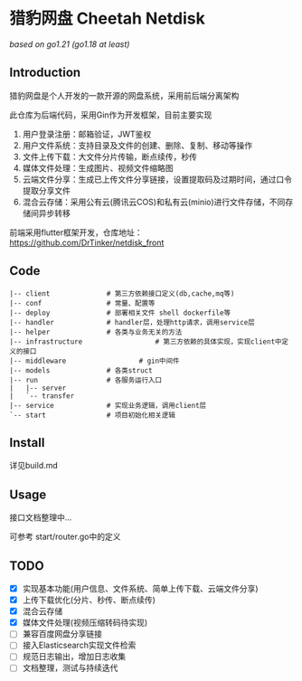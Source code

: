 # 猎豹网盘 Cheetah Netdisk

*based on go1.21 (go1.18 at least)*



## Introduction

猎豹网盘是个人开发的一款开源的网盘系统，采用前后端分离架构

此仓库为后端代码，采用Gin作为开发框架，目前主要实现

1. 用户登录注册：邮箱验证，JWT鉴权
2. 用户文件系统：支持目录及文件的创建、删除、复制、移动等操作
3. 文件上传下载：大文件分片传输，断点续传，秒传
4. 媒体文件处理：生成图片、视频文件缩略图
5. 云端文件分享：生成已上传文件分享链接，设置提取码及过期时间，通过口令提取分享文件
6. 混合云存储：采用公有云(腾讯云COS)和私有云(minio)进行文件存储，不同存储间异步转移

前端采用flutter框架开发，仓库地址：https://github.com/DrTinker/netdisk_front



## Code

```
|-- client			    # 第三方依赖接口定义(db,cache,mq等)
|-- conf			    # 常量、配置等
|-- deploy			    # 部署相关文件 shell dockerfile等
|-- handler			    # handler层，处理http请求，调用service层
|-- helper			    # 各类与业务无关的方法
|-- infrastructure                  # 第三方依赖的具体实现，实现client中定义的接口
|-- middleware		            # gin中间件
|-- models			    # 各类struct
|-- run				    # 各服务运行入口
|   |-- server
|   `-- transfer
|-- service			    # 实现业务逻辑，调用client层
`-- start			    # 项目初始化相关逻辑
```



## Install

详见build.md



## Usage

接口文档整理中...

可参考 start/router.go中的定义



## TODO

- [x] 实现基本功能(用户信息、文件系统、简单上传下载、云端文件分享)
- [x] 上传下载优化(分片、秒传、断点续传)
- [x] 混合云存储
- [x] 媒体文件处理(视频压缩转码待实现)
- [ ] 兼容百度网盘分享链接
- [ ] 接入Elasticsearch实现文件检索
- [ ] 规范日志输出，增加日志收集
- [ ] 文档整理，测试与持续迭代
